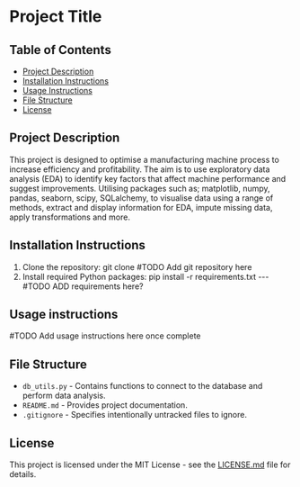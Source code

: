 # Project Title

## Table of Contents
- [Project Description](#project-description)
- [Installation Instructions](#installation-instructions)
- [Usage Instructions](#usage-instructions)
- [File Structure](#file-structure)
- [License](#license)

## Project Description
This project is designed to optimise a manufacturing machine process to increase efficiency and profitability. The aim is to use exploratory data analysis (EDA) to identify key factors that affect machine performance and suggest improvements. Utilising packages such as; matplotlib, numpy, pandas, seaborn, scipy, SQLalchemy, to visualise data using a range of methods, extract and display information for EDA, impute missing data, apply transformations and more.

## Installation Instructions
1. Clone the repository: git clone #TODO Add git repository here
2. Install required Python packages: pip install -r requirements.txt --- #TODO ADD requirements here?

## Usage instructions 
#TODO Add usage instructions here once complete

## File Structure
- `db_utils.py` - Contains functions to connect to the database and perform data analysis.
- `README.md` - Provides project documentation.
- `.gitignore` - Specifies intentionally untracked files to ignore.

## License
This project is licensed under the MIT License - see the [LICENSE.md](LICENSE) file for details.
